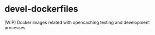 # devel-dockerfiles
[WIP] Docker images related with opencaching testing and development processes.
